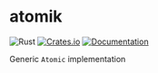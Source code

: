 # atomik

![Rust](https://github.com/DoumanAsh/atomik/workflows/Rust/badge.svg?branch=master)
[![Crates.io](https://img.shields.io/crates/v/atomik.svg)](https://crates.io/crates/atomik)
[![Documentation](https://docs.rs/atomik/badge.svg)](https://docs.rs/crate/atomik/)

Generic `Atomic` implementation
